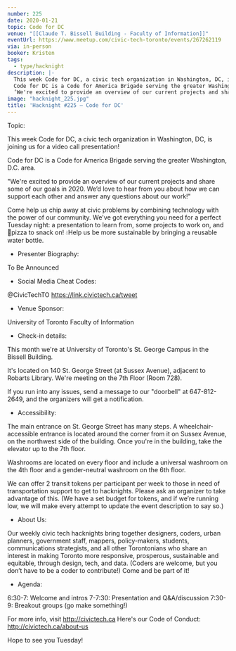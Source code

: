 ```yaml
---
number: 225
date: 2020-01-21
topic: Code for DC
venue: "[[Claude T. Bissell Building - Faculty of Information]]"
eventUrl: https://www.meetup.com/civic-tech-toronto/events/267262119
via: in-person
booker: Kristen
tags:
  - type/hacknight
description: |-
  This week Code for DC, a civic tech organization in Washington, DC, is joining us for a video call presentation!
  Code for DC is a Code for America Brigade serving the greater Washington, D.C. area.
  ‘We're excited to provide an overview of our current projects and share some of our goals in 2020. We’d love to hear from you about how we can support each other and answer any questions about our work!’
image: "hacknight_225.jpg"
title: 'Hacknight #225 – Code for DC'
---
```


Topic:

This week Code for DC, a civic tech organization in Washington, DC, is joining us for a video call presentation!

Code for DC is a Code for America Brigade serving the greater Washington, D.C. area.

"We're excited to provide an overview of our current projects and share some of our goals in 2020. We’d love to hear from you about how we can support each other and answer any questions about our work!"

Come help us chip away at civic problems by combining technology with the power of our community. We've got everything you need for a perfect Tuesday night: a presentation to learn from, some projects to work on, and 🍕pizza to snack on! 💧Help us be more sustainable by bringing a reusable water bottle.

+ Presenter Biography:

To Be Announced

+ Social Media Cheat Codes:

@CivicTechTO
https://link.civictech.ca/tweet

+ Venue Sponsor:

University of Toronto Faculty of Information

+ Check-in details:

This month we're at University of Toronto's St. George Campus in the Bissell Building.

It's located on 140 St. George Street (at Sussex Avenue), adjacent to Robarts Library. We're meeting on the 7th Floor (Room 728).

If you run into any issues, send a message to our "doorbell" at 647-812-2649, and the organizers will get a notification.

+ Accessibility:

The main entrance on St. George Street has many steps. A wheelchair-accessible entrance is located around the corner from it on Sussex Avenue, on the northwest side of the building. Once you're in the building, take the elevator up to the 7th floor.

Washrooms are located on every floor and include a universal washroom on the 4th floor and a gender-neutral washroom on the 6th floor.

We can offer 2 transit tokens per participant per week to those in need of transportation support to get to hacknights. Please ask an organizer to take advantage of this. (We have a set budget for tokens, and if we’re running low, we will make every attempt to update the event description to say so.)

+ About Us:

Our weekly civic tech hacknights bring together designers, coders, urban planners, government staff, mappers, policy-makers, students, communications strategists, and all other Torontonians who share an interest in making Toronto more responsive, prosperous, sustainable and equitable, through design, tech, and data. (Coders are welcome, but you don’t have to be a coder to contribute!) Come and be part of it!

+ Agenda:

6:30-7: Welcome and intros
7-7:30: Presentation and Q&A/discussion
7:30-9: Breakout groups (go make something!)

For more info, visit http://civictech.ca
Here's our Code of Conduct: http://civictech.ca/about-us

Hope to see you Tuesday!